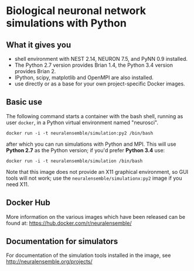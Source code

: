 # Biological neuronal network simulations with Python

## What it gives you

* shell environment with NEST 2.14, NEURON 7.5, and PyNN 0.9 installed.
* The Python 2.7 version provides Brian 1.4, the Python 3.4 version provides Brian 2.
* IPython, scipy, matplotlib and OpenMPI are also installed.
* use directly or as a base for your own project-specific Docker images.

## Basic use

The following command starts a container with the bash shell, running as user `docker`,
in a Python virtual environment named "neurosci".

```
docker run -i -t neuralensemble/simulation:py2 /bin/bash
```

after which you can run simulations with Python and MPI. This will use **Python 2.7** as the Python version; if you'd prefer **Python 3.4** use:

```
docker run -i -t neuralensemble/simulation /bin/bash
```

Note that this image does not provide an X11 graphical environment, so GUI tools will not work;
use the `neuralensemble/simulationx:py2` image if you need X11.

## Docker Hub

More information on the various images which have been released can be found at: https://hub.docker.com/r/neuralensemble/

## Documentation for simulators

For documentation of the simulation tools installed in the image, see http://neuralensemble.org/projects/

